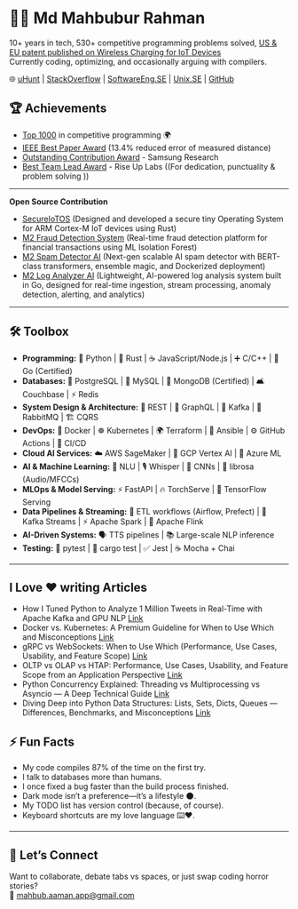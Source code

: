 # 👨‍💻 Md Mahbubur Rahman  

10+ years in tech, 530+ competitive programming problems solved, [US & EU patent published on Wireless Charging for IoT Devices](https://github.com/m-a-h-b-u-b/r/blob/main/certs/SAMSUNG-Patent-Wireless-Charging.png)    
Currently coding, optimizing, and occasionally arguing with compilers.  

🌐 [uHunt](https://uhunt.onlinejudge.org/id/33572)  | [StackOverflow](https://stackoverflow.com/users/1599736/md-mahbubur-rahman) | [SoftwareEng.SE](https://softwareengineering.stackexchange.com/users/63715/md-mahbubur-rahman) | [Unix.SE](https://unix.stackexchange.com/users/23069/md-mahbubur-rahman) | [GitHub](https://github.com/m-a-h-b-u-b)

## 🏆 Achievements
- [Top 1000](https://github.com/m-a-h-b-u-b) in competitive programming 🌍  
- [IEEE Best Paper Award](https://ieeexplore.ieee.org/document/7042942) (13.4% reduced error of measured distance)  
- [Outstanding Contribution Award](https://github.com/m-a-h-b-u-b/r/blob/main/certs/SAMSUNG-connectivity-team-contribution.png) - Samsung Research  
- [Best Team Lead Award](https://github.com/m-a-h-b-u-b/r/blob/main/certs/Best-TEAM-Lead-RiseUpLabs.png) - Rise Up Labs ((For dedication, punctuality & problem solving ))

--- 

**Open Source Contribution** 
- [SecureIoTOS](https://github.com/m-a-h-b-u-b/SecureIoTOS) (Designed and developed a secure tiny Operating System for ARM Cortex-M IoT devices using Rust)
- [M2 Fraud Detection System](https://github.com/m-a-h-b-u-b/M2-Fraud-Detection-AI) (Real-time fraud detection platform for financial transactions using ML Isolation Forest)
- [M2 Spam Detector AI](https://github.com/m-a-h-b-u-b/M2-Spam-Detector-AI) (Next-gen scalable AI spam detector with BERT-class transformers, ensemble magic, and Dockerized deployment)
- [M2 Log Analyzer AI](https://github.com/m-a-h-b-u-b/M2-Log-Analyzer-AI) (Lightweight, AI-powered log analysis system built in Go, designed for real-time ingestion, stream processing, anomaly detection, alerting, and analytics) 

---
  
## 🛠️ Toolbox

- **Programming:** 🐍 Python | 🦀 Rust | ☕️ JavaScript/Node.js | ➕ C/C++ | 🐹 Go (Certified)  
- **Databases:** 🐘 PostgreSQL | 🐬 MySQL | 🍃 MongoDB (Certified) | 🛋️ Couchbase | ⚡ Redis  
- **System Design & Architecture:** 🔗 REST | 🧩 GraphQL | 📡 Kafka | 📨 RabbitMQ | 🏗️ CQRS  
- **DevOps:** 🐳 Docker | ☸️ Kubernetes | 🌍 Terraform | 📜 Ansible | ⚙️ GitHub Actions | 🚀 CI/CD  
- **Cloud AI Services:** ☁️ AWS SageMaker | 🔮 GCP Vertex AI | 💠 Azure ML  
- **AI & Machine Learning:** 🧠 NLU | 🎙️ Whisper | 🔲 CNNs | 🎵 librosa (Audio/MFCCs)  
- **MLOps & Model Serving:** ⚡ FastAPI | 🔥 TorchServe | 🔮 TensorFlow Serving  
- **Data Pipelines & Streaming:** 🔄 ETL workflows (Airflow, Prefect) | 📡 Kafka Streams | ⚡ Apache Spark | 🌊 Apache Flink  
- **AI-Driven Systems:** 🗣️ TTS pipelines | 📚 Large-scale NLP inference  
- **Testing:** 🧪 pytest | 🦀 cargo test | ✅ Jest | ☕ Mocha + Chai  

---

## I Love ❤️ writing Articles  
- How I Tuned Python to Analyze 1 Million Tweets in Real-Time with Apache Kafka and GPU NLP [Link](https://dev.to/m-a-h-b-u-b/how-i-tuned-python-to-analyze-1-million-tweets-in-real-time-with-apache-kafka-and-gpu-nlp-31a8)
- Docker vs. Kubernetes: A Premium Guideline for When to Use Which and Misconceptions [Link](https://medium.com/@md-mahbubur-rahman/docker-vs-kubernetes-a-premium-guideline-for-when-to-use-which-and-misconceptions-73472be075ac)  
- gRPC vs WebSockets: When to Use Which (Performance, Use Cases, Usability, and Feature Scope) [Link](https://medium.com/@md-mahbubur-rahman/grpc-vs-websockets-when-to-use-which-performance-use-cases-usability-and-feature-scope-6c52482fb2ae)
- OLTP vs OLAP vs HTAP: Performance, Use Cases, Usability, and Feature Scope from an Application Perspective [Link](https://medium.com/@md-mahbubur-rahman/oltp-vs-olap-vs-htap-performance-use-cases-usability-and-feature-scope-from-an-application-c47f106c63e1)
- Python Concurrency Explained: Threading vs Multiprocessing vs Asyncio — A Deep Technical Guide [Link](https://medium.com/@md-mahbubur-rahman/python-concurrency-explained-threading-vs-multiprocessing-vs-asyncio-a-deep-technical-guide-710147565850)
- Diving Deep into Python Data Structures: Lists, Sets, Dicts, Queues — Differences, Benchmarks, and Misconceptions [Link](https://medium.com/@md-mahbubur-rahman/advanced-python-data-structures-lists-sets-dicts-queues-when-to-use-what-differences-eaee0445b2e1)



## ⚡ Fun Facts
- My code compiles 87% of the time on the first try.  
- I talk to databases more than humans.
- I once fixed a bug faster than the build process finished.  
- Dark mode isn’t a preference—it’s a lifestyle 🌑.  
- My TODO list has version control (because, of course).  
- Keyboard shortcuts are my love language ⌨️❤️.  

---

## 🤝 Let’s Connect
Want to collaborate, debate tabs vs spaces, or just swap coding horror stories?  
📧 mahbub.aaman.app@gmail.com  
